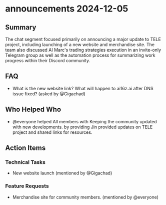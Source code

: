 # announcements 2024-12-05

## Summary

The chat segment focused primarily on announcing a major update to TELE project, including launching of a new website and merchandise site. The team also discussed AI Marc's trading strategies execution in an invite-only Telegram group as well as the automation process for summarizing work progress within their Discord community.

## FAQ

- What is the new website link? What will happen to ai16z.ai after DNS issue fixed? (asked by @Gigachad)

## Who Helped Who

- @everyone helped All members with Keeping the community updated with new developments. by providing Jin provided updates on TELE project and shared links for resources.

## Action Items

### Technical Tasks

- New website launch (mentioned by @Gigachad)

### Feature Requests

- Merchandise site for community members. (mentioned by @everyone)
